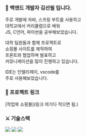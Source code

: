 ### 🐥 백엔드 개발자 김선필 입니다. 

주로 개발에 자바, 스프링 부트를 사용하고  
대학교에서 커리큘럼으로 배워  
JS, C언어, 파이썬을 공부해보았습니다.  
  
대학 팀원들과 함께 프로젝트로  
쇼핑몰 사이트를 제작하여  
프론트와 협업하며 발표하고  
커뮤니케이션을 많이 진행하고 있습니다.  
  
IDE는 인텔리제이, vscode를  
주로 사용해보았습니다.  
  

### 📎 프로젝트 링크 
[작업복 쇼핑몰](링크 여기다 적으면 됨.)  
  
### ⚔️ 기술스택 


<img src="https://img.shields.io/badge/java-007396?style=for-the-badge&logo=java&logoColor=white">
<img src="https://img.shields.io/badge/spring-002097?style=for-the-badge&logo=spring&logoColor=white">
<img src="https://img.shields.io/badge/springboot-091096?style=for-the-badge&logo=springboot&logoColor=white">  
